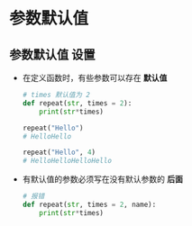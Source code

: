 # 参数默认值

## 参数默认值 设置

+ 在定义函数时，有些参数可以存在 **默认值**

  ```py
  # times 默认值为 2
  def repeat(str, times = 2):
      print(str*times)

  repeat("Hello")
  # HelloHello

  repeat("Hello", 4)
  # HelloHelloHelloHello
  ```

+ 有默认值的参数必须写在没有默认参数的 **后面**

  ```py
  # 报错
  def repeat(str, times = 2, name):
      print(str*times)
  ```
